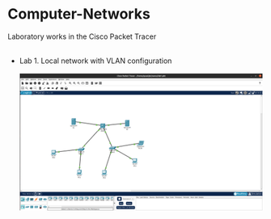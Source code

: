 # Computer-Networks
Laboratory works in the Cisco Packet Tracer</br></br>
- Lab 1. Local network with VLAN configuration</br></br>
![](resources/lab1.png) 
